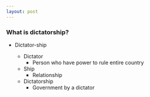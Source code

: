 ```yaml
---
layout: post
---
```


### What is dictatorship?

* Dictator-ship

    * Dictator
        * Person who have power to rule entire country
    * Ship 
        * Relationship
    * Dictatorship
        * Government by a dictator 

